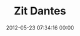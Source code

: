 ---
title: "Zit Dantes"
date: 2012-05-23 07:34:16 00:00
permalink: /zit_dantes
twitter: "Zit_Dantes"
likes: [515,582,729,733,755,385,762,758,765,805,847,849,837,108,996,919,997,998,999,1000,911,605,711,1025,1026,1029,1140,17,1142,1143,1144,59,1145,1161,1213,359,855,374,26,5,245,955,943,1084,211,195,317,360,1267,1334,1338,247,1383,1385,1386,619,1395,1396]
id: 643
gravatar: "http://www.gravatar.com/avatar/c7c3417c9d6b20bcdbc5b48699df8af2"
---